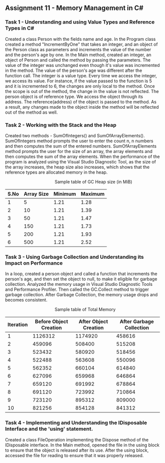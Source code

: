 ## Assignment 11 - Memory Management in C#
 
### Task 1 - Understanding and using Value Types and Reference Types in C#
Created a class Person with the fields name and age. In the Program class created a method "IncrementByOne" that takes an integer, and an object of the Person class as parameters and increments the value of the number and the person's age by one. In the Main method, created an integer, an object of Person and called the method by passing the parameters. The value of the integer was unchanged even though it's value was incremented in the method. The value of the person's age was different after the function call. 
The integer is a value type. Every time we access the integer, we access its value. For instance, if the value passed to the function is 5 and it is incremented to 6, the changes are only local to the method. Once the scope is out of the method, the change in the value is not reflected.
The person object is of reference type. We access the object through its address. The reference(address) of the object is passed to the method. As a result, any changes made to the object inside the method will be reflected out of the method as well.
 
### Task 2 - Working with the Stack and the Heap
Created two methods - SumOfIntegers() and SumOfArrayElements(). SumOfIntegers method prompts the user to enter the count n, n numbers and then computes the sum of the entered numbers. SumOfArrayElements method prompts the user for the size of an array, the array elements and then computes the sum of the array elements. When the performance of the program is analyzed using the Visual Studio Diagnostic Tool, as the size of the array increases, the heap size also increases, which shows that the reference types are allocated memory in the heap.
 
&emsp; &emsp; &emsp; &emsp; &emsp; &emsp; &emsp; &emsp; &emsp; Sample table of GC Heap size (in MiB)
 
| S.No | Array Size | Minimum | Maximum |
| ---- | ---------- | ------- | ------- |
|   1  |     5      |  1.21   |  1.28   |
|   2  |    10      |  1.21   |  1.39   |
|   3  |    50      |  1.21   |  1.47   |
|   4  |   150      |  1.21   |  1.73   |
|   5  |   200      |  1.21   |  1.93   |
|   6  |   500      |  1.21   |  2.52   |
 
 
### Task 3 - Using Garbage Collection and Understanding its Impact on Performance
In a loop, created a person object and called a function that increments the person's age, and then set the object to null, to make it eligible for garbage collection. Analyzed the memory usage in Visual Studio Diagnostic Tools and Performance Profiler. Then called the GC.Collect method to trigger garbage collection. After Garbage Collection, the memory usage drops and becomes consistent.
 
&emsp; &emsp; &emsp; &emsp; &emsp; &emsp; &emsp; &emsp; &emsp; Sample table of Total Memory
 
| Iteration | Before Object Creation | After Object Creation | After Garbage Collection |
| --------- | ---------------------- | --------------------- | ------------------------ |
|     1     |        1126312         |       1174920         |            458616        |
|     2     |         459096         |        508400         |            515208        |
|     3     |         523432         |        580920         |            518456        |
|     4     |         522488         |        563608         |            550096        |
|     5     |         562352         |        660104         |            614840        |
|     6     |         627096         |        659968         |            646864        |
|     7     |         659120         |        691992         |            678864        |
|     8     |         691120         |        723992         |            710864        |
|     9     |         723120         |        895312         |            809000        |
|    10     |         821256         |        854128         |            841312        |
 
 
### Task 4 - Implementing and Understanding the IDisposable Interface and the 'using' statement.
Created a class FileOperation implementing the Dispose method of the IDisposable interface. In the Main method, opened the file in the using block to ensure that the object is released after its use. After the using block, accessed the file for reading to ensure that it was properly released.